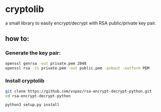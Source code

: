 # cryptolib
a small library to easily encrypt/decrypt with RSA public/private key pair.

## how to:

### Generate the key pair:

```bash
openssl genrsa -out private.pem 2048
openssl rsa -in private.pem -out public.pem -pubout -outform PEM
```

### Install cryptolib

```bash
git clone https://github.com/vspaz/rsa-encrypt-decrypt-python.git
cd rsa-encrypt-decrypt-python

python3 setup.py install
```

